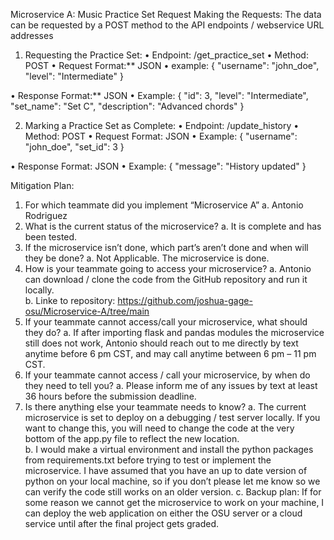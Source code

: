 Microservice A: Music Practice Set Request
Making the Requests: 
The data can be requested by a POST method to the API endpoints / webservice URL addresses

1.	Requesting the Practice Set:
•	Endpoint: /get_practice_set
•	Method:  POST
•	Request Format:** JSON
•	example:
     {
    "username": "john_doe",
    "level": "Intermediate"
    }
     
•	Response Format:** JSON
•	Example:
   {
    "id": 3,
    "level": "Intermediate",
    "set_name": "Set C",
    "description": "Advanced chords"
  }


  2. Marking a Practice Set as Complete:
•	Endpoint: /update_history
•	Method:  POST
•	Request Format: JSON
•	Example:
    {
    "username": "john_doe",
    "set_id": 3
    }
     
•	Response Format: JSON
•	Example:
   {
    "message": "History updated"
  }
   
Mitigation Plan:
1.	For which teammate did you implement “Microservice A”
a.	Antonio Rodriguez 
2.	What is the current status of the microservice?
a.	It is complete and has been tested. 
3.	If the microservice isn’t done, which part’s aren’t done and when will they be done?
a.	Not Applicable.  The microservice is done. 
4.	How is your teammate going to access your microservice?
a.	Antonio can download / clone the code from the GitHub repository and run it locally.  
b.	Linke to repository: https://github.com/joshua-gage-osu/Microservice-A/tree/main
5.	If your teammate cannot access/call your microservice, what should they do? 
a.	If after importing flask and pandas modules the microservice still does not work, Antonio should reach out to me directly by text anytime before 6 pm CST, and may call anytime between 6 pm – 11 pm CST.  
6.	If your teammate cannot access / call your microservice, by when do they need to tell you? 
a.	Please inform me of any issues by text at least 36 hours before the submission deadline. 
7.	Is there anything else your teammate needs to know? 
a.	The current microservice is set to deploy on a debugging / test server locally.  If you want to change this, you will need to change the code at the very bottom of the app.py file to reflect the new location.  
b.	I would make a virtual environment and install the python packages from requirements.txt before trying to test or implement the microservice.  I have assumed that you have an up to date version of python on your local machine, so if you don’t please let me know so we can verify the code still works on an older version. 
c.	Backup plan: If for some reason we cannot get the microservice to work on your machine, I can deploy the web application on either the OSU server or a cloud service until after the final project gets graded.  
